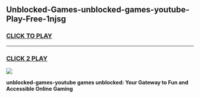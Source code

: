 
## Unblocked-Games-unblocked-games-youtube-Play-Free-1njsg
<h3>
<a href="https://premium76.site?title=unblocked-games-youtube&ref=23A">CLICK TO PLAY</a></h3>
<hr>

<h3>
<a href="https://premium76.site?title=unblocked-games-youtube&ref=23A">CLICK 2 PLAY</a>
  
</h3>

<a href="https://premium76.site?title=unblocked-games-youtube&ref=23A"><img src="https://clearcache.store/games.png"></a>


**unblocked-games-youtube games unblocked: Your Gateway to Fun and Accessible Online Gaming**
